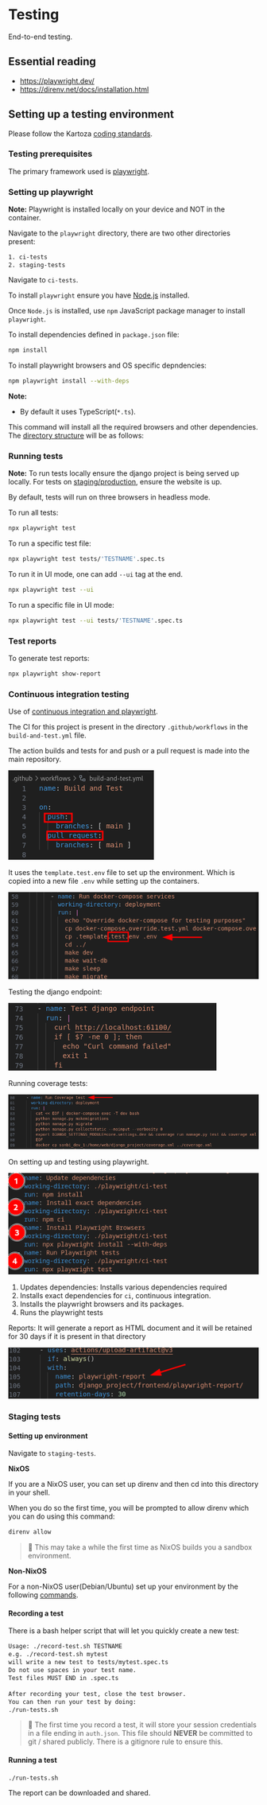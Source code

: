 # Testing

End-to-end testing.

## Essential reading

* <https://playwright.dev/>
* <https://direnv.net/docs/installation.html>

## Setting up a testing environment

Please follow the Kartoza [coding standards](https://kartoza.github.io/TheKartozaHandbook/development/conventions/coding_standards/#compliance).

### Testing prerequisites

The primary framework used is [playwright](https://playwright.dev/).

### Setting up playwright

**Note:** Playwright is installed locally on your device and NOT in the container.

Navigate to the `playwright` directory, there are two other directories present:

    1. ci-tests
    2. staging-tests

Navigate to `ci-tests`.

To install `playwright` ensure you have [Node.js](https://nodejs.org/en) installed.

Once `Node.js` is installed, use `npm` JavaScript package manager to install `playwright`.

To install dependencies defined in `package.json` file:

```bash
npm install
```

To install playwright browsers and OS specific depndencies:

```bash
npm playwright install --with-deps
```

**Note:**

* By default it uses TypeScript(`*.ts`).

This command will install all the required browsers and other dependencies. The [directory structure](https://playwright.dev/docs/intro#whats-installed) will be as follows:

### Running tests

**Note:** To run tests locally ensure the django project is being served up locally. For tests on [staging/production](./testing.md/#setting-up-environment), ensure the website is up.

By default, tests will run on three browsers in headless mode.

To run all tests:

```bash
npx playwright test
```

To run a specific test file:

```bash
npx playwright test tests/'TESTNAME'.spec.ts
```

To run it in UI mode, one can add `--ui` tag at the end.

```bash
npx playwright test --ui
```

To run a specific file in UI mode:

```bash
npx playwright test --ui tests/'TESTNAME'.spec.ts
```

### Test reports

To generate test reports:

```bash
npx playwright show-report
```

### Continuous integration testing

Use of [continuous integration and playwright](https://playwright.dev/docs/ci-intro).

The CI  for this project is present in the directory `.github/workflows` in the `build-and-test.yml` file.

The action builds and tests for and push or a pull request is made into the main repository.

![push or pull request](./img/testing-continuous-intergration-1.png)

It uses the `template.test.env` file to set up the environment. Which is copied into a new file `.env` while setting up the containers.

![testing env](./img/testing-continuous-intergration-2.png)

Testing the django endpoint:

![testing django endpoint](./img/testing-continuous-intergration-3.png)

Running coverage tests:

![coverage tests](./img/testing-continuous-intergration-4.png)

On setting up and testing using playwright.

![testing playwright](./img/testing-continuous-intergration-5.png)

1. Updates dependencies: Installs various dependencies required
2. Installs exact dependencies for `ci`, continuous integration.
3. Installs the playwright browsers and its packages.
4. Runs the playwright tests

Reports: It will generate a report as HTML document and it will be retained for 30 days if it is present in that directory

![testing report](./img/testing-continuous-intergration-6.png)

### Staging tests

#### Setting up environment

Navigate to `staging-tests`.

**NixOS**

If you are a NixOS user, you can set up direnv and then cd into this directory in your shell.

When you do so the first time, you will be prompted to allow direnv which you can do using this command:

```bash
direnv allow
```

>  This may take a while the first time as NixOS builds you a sandbox environment.

**Non-NixOS**

For a non-NixOS user(Debian/Ubuntu) set up your environment by the following [commands](./testing.md/#setting-up-a-testing-environment).

#### Recording a test

There is a bash helper script that will let you quickly create a new test:

```
Usage: ./record-test.sh TESTNAME
e.g. ./record-test.sh mytest
will write a new test to tests/mytest.spec.ts
Do not use spaces in your test name.
Test files MUST END in .spec.ts

After recording your test, close the test browser.
You can then run your test by doing:
./run-tests.sh
```

>  The first time you record a test, it will store your session credentials in a file ending in ``auth.json``. This file should **NEVER** be committed to git / shared publicly. There is a gitignore rule to ensure this.

#### Running a test

```bash
./run-tests.sh
```

The report can be downloaded and shared.
